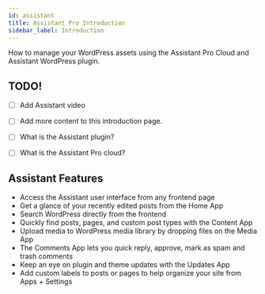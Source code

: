 ```yaml
---
id: assistant
title: Assistant Pro Introduction
sidebar_label: Introduction
---
```


How to manage your WordPress assets using the Assistant Pro Cloud and Assistant WordPress plugin.

## TODO!

- [ ] Add Assistant video
- [ ] Add more content to this introduction page.  
- [ ] What is the Assistant plugin?
- [ ] What is the Assistant Pro cloud?


## Assistant Features

* Access the Assistant user interface from any frontend page
* Get a glance of your recently edited posts from the Home App
* Search WordPress directly from the frontend
* Quickly find posts, pages, and custom post types with the Content App
* Upload media to WordPress media library by dropping files on the Media App
* The Comments App lets you quick reply, approve, mark as spam and trash comments
* Keep an eye on plugin and theme updates with the Updates App
* Add custom labels to posts or pages to help organize your site from Apps + Settings
